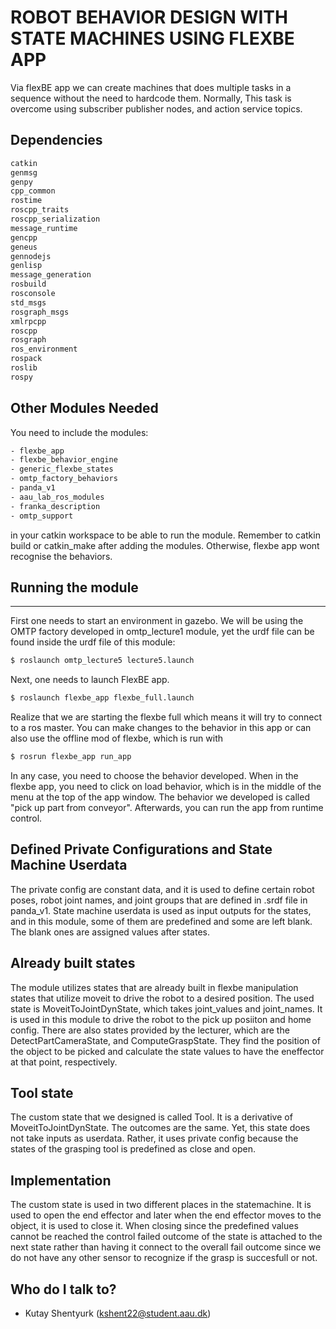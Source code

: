 # ROBOT BEHAVIOR DESIGN WITH STATE MACHINES USING FLEXBE APP #

Via flexBE app we can create machines that does multiple tasks in a sequence without the need to hardcode them. Normally, This task is overcome using subscriber publisher nodes, and action service topics.

## Dependencies
```sh
catkin
genmsg
genpy
cpp_common
rostime
roscpp_traits
roscpp_serialization
message_runtime
gencpp
geneus
gennodejs
genlisp
message_generation
rosbuild
rosconsole
std_msgs
rosgraph_msgs
xmlrpcpp
roscpp
rosgraph
ros_environment
rospack
roslib
rospy
```
## Other Modules Needed

You need to include the modules:
```sh
- flexbe_app
- flexbe_behavior_engine
- generic_flexbe_states
- omtp_factory_behaviors
- panda_v1
- aau_lab_ros_modules
- franka_description
- omtp_support
```
in your catkin workspace to be able to run the module. Remember to catkin build or catkin_make after adding the modules. Otherwise, flexbe app wont recognise the behaviors.

## Running the module
---
First one needs to start an environment in gazebo. We will be using the OMTP factory developed in omtp_lecture1 module, yet the urdf file can be found inside the urdf file of this module:
```sh
$ roslaunch omtp_lecture5 lecture5.launch
```
Next, one needs to launch FlexBE app.
```sh
$ roslaunch flexbe_app flexbe_full.launch
```
Realize that we are starting the flexbe full which means it will try to connect to a ros master. You can make changes to the behavior in this app or can also use the offline mod of flexbe, which is run with 
```sh
$ rosrun flexbe_app run_app
```
In any case, you need to choose the behavior developed. When in the flexbe app, you need to click on load behavior, which is in the middle of the menu at the top of the app window. The behavior we developed is called "pick up part from conveyor". Afterwards, you can run the app from runtime control.

## Defined Private Configurations and State Machine Userdata

The private config are constant data, and it is used to define certain robot poses, robot joint names, and joint groups that are defined in .srdf file in panda_v1. State machine userdata is used as input outputs for the states, and in this module, some of them are predefined and some are left blank. The blank ones are assigned values after states.

## Already built states

The module utilizes states that are already built in flexbe manipulation states that utilize moveit to drive the robot to a desired position. The used state is MoveitToJointDynState, which takes joint_values and joint_names. It is used in this module to drive the robot to the pick up posiiton and home config. There are also states provided by the lecturer, which are the DetectPartCameraState, and ComputeGraspState. They find the position of the object to be picked and calculate the state values to have the eneffector at that point, respectively.

## Tool state

The custom state that we designed is called Tool. It is a derivative of MoveitToJointDynState. The outcomes are the same. Yet, this state does not take inputs as userdata. Rather, it uses private config because the states of the grasping tool is predefined as close and open. 

## Implementation

The custom state is used in two different places in the statemachine. It is used to open the end effector and later when the end effector moves to the object, it is used to close it. When closing since the predefined values cannot be reached the control failed outcome of the state is attached to the next state rather than having it connect to the overall fail outcome since we do not have any other sensor to recognize if the grasp is succesfull or not.

## Who do I talk to? ##
* Kutay Shentyurk ([kshent22@student.aau.dk](mailto:kshent22@student.aau.dk))
